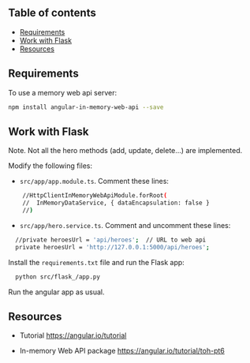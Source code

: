 ## Table of contents

- [Requirements](#requirements)
- [Work with Flask](#work-with-flask)
- [Resources](#resources)

## Requirements

To use a memory web api server:

```bash
npm install angular-in-memory-web-api --save
```


## Work with Flask

Note. Not all the hero methods (add, update, delete...) are implemented.

Modify the following files: 

- `src/app/app.module.ts`. Comment these lines:

```bash
    //HttpClientInMemoryWebApiModule.forRoot(
    //  InMemoryDataService, { dataEncapsulation: false }
    //)
```

- `src/app/hero.service.ts`. Comment and uncomment these lines:

```bash
  //private heroesUrl = 'api/heroes';  // URL to web api
  private heroesUrl = 'http://127.0.0.1:5000/api/heroes';
```

Install the `requirements.txt` file and run the Flask app:

```bash
  python src/flask_/app.py
```

Run the angular app as usual.


## Resources

- Tutorial
  <https://angular.io/tutorial>

- In-memory Web API package
  <https://angular.io/tutorial/toh-pt6>
